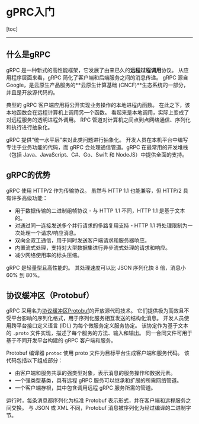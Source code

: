 # gPRC入门

[toc]

---



## 什么是gRPC

gRPC 是一种新式的高性能框架，它发展了由来已久的**远程过程调用**协议。 从应用程序层面来看，gRPC 简化了客户端和后端服务之间的消息传递。 gRPC 源自 Google，是云原生产品服务的**云原生计算基础 (CNCF)**生态系统的一部分，并且是开放源代码的。

典型的 gRPC 客户端应用将公开实现业务操作的本地进程内函数。 在此之下，该本地函数会在远程计算机上调用另一个函数。 看起来是本地调用，实际上变成了对远程服务的透明进程外调用。 RPC 管道对计算机之间点到点网络通信、序列化和执行进行抽象化。

gRPC 提供“统一水平层”来对此类问题进行抽象化。 开发人员在本机平台中编写专注于业务功能的代码，而 gRPC 会处理通信管道。gRPC 在最常用的开发堆栈（包括 Java、JavaScript、C#、Go、Swift 和 NodeJS）中提供全面的支持。



## gRPC的优势

gRPC 使用 HTTP/2 作为传输协议。 虽然与 HTTP 1.1 也能兼容，但 HTTP/2 具有许多高级功能：

- 用于数据传输的二进制组帧协议 - 与 HTTP 1.1 不同，HTTP 1.1 是基于文本的。
- 对通过同一连接发送多个并行请求的多路复用支持 - HTTP 1.1 将处理限制为一次处理一个请求/响应消息。
- 双向全双工通信，用于同时发送客户端请求和服务器响应。
- 内置流式处理，支持对大型数据集进行异步流式处理的请求和响应。
- 减少网络使用率的标头压缩。

gRPC 是轻量型且高性能的。 其处理速度可以比 JSON 序列化快 8 倍，消息小 60% 到 80%。



## 协议缓冲区（Protobuf）

gRPC 采用名为[协议缓冲区Protobuf](https://developers.google.com/protocol-buffers/docs/overview)的开放源代码技术。 它们提供极为高效且不受平台影响的序列化格式，用于序列化服务相互发送的结构化消息。 开发人员使用跨平台接口定义语言 (IDL) 为每个微服务定义服务协定。 该协定作为基于文本的 `.proto` 文件实现，描述了每个服务的方法、输入和输出。 同一合同文件可用于基于不同开发平台构建的 gRPC 客户端和服务。

Protobuf 编译器 `protoc` 使用 proto 文件为目标平台生成客户端和服务代码。 该代码包括以下组成部分：

- 由客户端和服务共享的强类型对象，表示消息的服务操作和数据元素。
- 一个强类型基类，具有远程 gRPC 服务可以继承和扩展的所需网络管道。
- 一个客户端存根，其中包含调用远程 gRPC 服务所需的管道。

运行时，每条消息都序列化为标准 Protobuf 表示形式，并在客户端和远程服务之间交换。 与 JSON 或 XML 不同，Protobuf 消息被序列化为经过编译的二进制字节。

